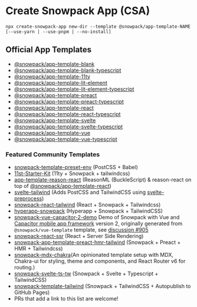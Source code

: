 # Create Snowpack App (CSA)

```
npx create-snowpack-app new-dir --template @snowpack/app-template-NAME [--use-yarn | --use-pnpm | --no-install]
```

## Official App Templates

- [@snowpack/app-template-blank](https://github.com/snowpackjs/snowpack/tree/master/create-snowpack-app/app-template-blank)
- [@snowpack/app-template-blank-typescript](https://github.com/snowpackjs/snowpack/tree/master/create-snowpack-app/app-template-blank-typescript)
- [@snowpack/app-template-11ty](https://github.com/snowpackjs/snowpack/tree/master/create-snowpack-app/app-template-11ty)
- [@snowpack/app-template-lit-element](https://github.com/snowpackjs/snowpack/tree/master/create-snowpack-app/app-template-lit-element)
- [@snowpack/app-template-lit-element-typescript](https://github.com/snowpackjs/snowpack/tree/master/create-snowpack-app/app-template-lit-element-typescript)
- [@snowpack/app-template-preact](https://github.com/snowpackjs/snowpack/tree/master/create-snowpack-app/app-template-preact)
- [@snowpack/app-template-preact-typescript](https://github.com/snowpackjs/snowpack/tree/master/create-snowpack-app/app-template-preact-typescript)
- [@snowpack/app-template-react](https://github.com/snowpackjs/snowpack/tree/master/create-snowpack-app/app-template-react)
- [@snowpack/app-template-react-typescript](https://github.com/snowpackjs/snowpack/tree/master/create-snowpack-app/app-template-react-typescript)
- [@snowpack/app-template-svelte](https://github.com/snowpackjs/snowpack/tree/master/create-snowpack-app/app-template-svelte)
- [@snowpack/app-template-svelte-typescript](https://github.com/snowpackjs/snowpack/tree/master/create-snowpack-app/app-template-svelte-typescript)
- [@snowpack/app-template-vue](https://github.com/snowpackjs/snowpack/tree/master/create-snowpack-app/app-template-vue)
- [@snowpack/app-template-vue-typescript](https://github.com/snowpackjs/snowpack/tree/master/create-snowpack-app/app-template-vue-typescript)

### Featured Community Templates

- [snowpack-template-preset-env](https://github.com/argyleink/snowpack-template-preset-env) (PostCSS + Babel)
- [11st-Starter-Kit](https://github.com/stefanfrede/11st-starter-kit) (11ty +
  Snowpack + tailwindcss)
- [app-template-reason-react](https://github.com/jihchi/app-template-reason-react) (ReasonML (BuckleScript) & reason-react on top of [@snowpack/app-template-react](/templates/app-template-react))
- [svelte-tailwind](https://github.com/agneym/svelte-tailwind-snowpack) (Adds PostCSS and TailwindCSS using [svelte-preprocess](https://github.com/sveltejs/svelte-preprocess))
- [snowpack-react-tailwind](https://github.com/mrkldshv/snowpack-react-tailwind) (React + Snowpack + Tailwindcss)
- [hyperapp-snowpack](https://github.com/bmartel/hyperapp-snowpack) (Hyperapp + Snowpack + TailwindCSS)
- [snowpack-vue-capacitor-2-demo](https://github.com/brodybits/snowpack-vue-capacitor-2-demo) Demo of Snowpack with Vue and [Capacitor mobile app framework](https://capacitorjs.com/) version 2, originally generated from `@snowpack/vue-template` template, see [discussion #905](https://github.com/snowpackjs/snowpack/discussions/905)
- [snowpack-react-ssr](https://github.com/matthoffner/snowpack-react-ssr) (React + Server Side Rendering)
- [snowpack-app-template-preact-hmr-tailwind](https://github.com/Mozart409/snowpack-app-template-preact-hmr-tailwind) (Snowpack + Preact + HMR + Tailwindcss)
- [snowpack-mdx-chakra](https://github.com/molebox/snowpack-mdx)(An opinionated template setup with MDX, Chakra-ui for styling, theme and components, and React Router v6 for routing.)
- [snowpack-svelte-ts-tw](https://github.com/GarrettCannon/snowpack-svelte-ts-tw) (Snowpack + Svelte + Typescript + TailwindCSS)
- [snowpack-template-tailwind](https://github.com/jonalvarezz/snowpack-template-tailwind) (Snowpack + TailwindCSS + Autopublish to GitHub Pages)
- PRs that add a link to this list are welcome!
